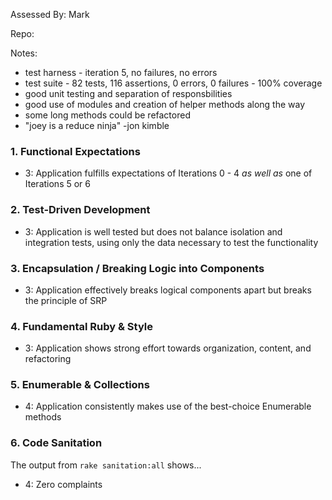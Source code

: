 Assessed By: Mark

Repo:

Notes:
* test harness - iteration 5, no failures, no errors
* test suite - 82 tests, 116 assertions, 0 errors, 0 failures - 100% coverage
* good unit testing and separation of responsbilities
* good use of modules and creation of helper methods along the way
* some long methods could be refactored
* "joey is a reduce ninja" -jon kimble

### 1. Functional Expectations

* 3: Application fulfills expectations of Iterations 0 - 4 *as well as* one of Iterations 5 or 6


### 2. Test-Driven Development

* 3: Application is well tested but does not balance isolation and integration tests, using only the data necessary to test the functionality


### 3. Encapsulation / Breaking Logic into Components

* 3: Application effectively breaks logical components apart but breaks the principle of SRP


### 4. Fundamental Ruby & Style

* 3:  Application shows strong effort towards organization, content, and refactoring


### 5. Enumerable & Collections

* 4: Application consistently makes use of the best-choice Enumerable methods


### 6. Code Sanitation

The output from `rake sanitation:all` shows...

* 4: Zero complaints

